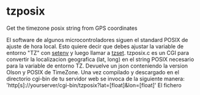 # tzposix
Get the timezone posix string from GPS coordinates

El software de algunos microcontroladores siguen el standard POSIX de ajuste de hora local. Esto quiere decir que debes ajustar la variable de entorno "TZ" con [setenv](http://man7.org/linux/man-pages/man3/setenv.3.html) y luego llamar a [tzset](http://man7.org/linux/man-pages/man3/tzset.3.html).
tzposix.c es un CGI para convertir la localizacion geografica (lat, long) en el string POSIX necesario para la variable de entorno TZ. Devuelve un json conteniendo la version Olson y POSIX de TimeZone. Una vez compilado y descargado en el directorio cgi-bin de tu servidor web se invoca de la siguiente manera:
'http[s]://yourserver/cgi-bin/tzposix?lat=[float]&lon=[float]'
El fichero
